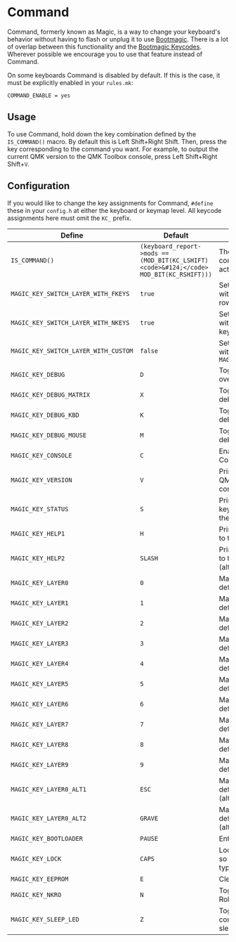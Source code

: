 # Command

Command, formerly known as Magic, is a way to change your keyboard's behavior without having to flash or unplug it to use [Bootmagic](feature_bootmagic.md). There is a lot of overlap between this functionality and the [Bootmagic Keycodes](feature_bootmagic.md#keycodes). Wherever possible we encourage you to use that feature instead of Command.

On some keyboards Command is disabled by default. If this is the case, it must be explicitly enabled in your `rules.mk`:

```make
COMMAND_ENABLE = yes
```

## Usage

To use Command, hold down the key combination defined by the `IS_COMMAND()` macro. By default this is Left Shift+Right Shift. Then, press the key corresponding to the command you want. For example, to output the current QMK version to the QMK Toolbox console, press Left Shift+Right Shift+`V`.

## Configuration

If you would like to change the key assignments for Command, `#define` these in your `config.h` at either the keyboard or keymap level. All keycode assignments here must omit the `KC_` prefix.

|Define                              |Default                                                                                 |Description                                     |
|------------------------------------|----------------------------------------------------------------------------------------|------------------------------------------------|
|`IS_COMMAND()`                      |`(keyboard_report->mods == (MOD_BIT(KC_LSHIFT) <code>&#124;</code> MOD_BIT(KC_RSHIFT)))`|The key combination to activate Command         |
|`MAGIC_KEY_SWITCH_LAYER_WITH_FKEYS` |`true`                                                                                  |Set default layer with the Function row         |
|`MAGIC_KEY_SWITCH_LAYER_WITH_NKEYS` |`true`                                                                                  |Set default layer with the number keys          |
|`MAGIC_KEY_SWITCH_LAYER_WITH_CUSTOM`|`false`                                                                                 |Set default layer with `MAGIC_KEY_LAYER0..9`    |
|`MAGIC_KEY_DEBUG`                   |`D`                                                                                     |Toggle debugging over serial                    |
|`MAGIC_KEY_DEBUG_MATRIX`            |`X`                                                                                     |Toggle key matrix debugging                     |
|`MAGIC_KEY_DEBUG_KBD`               |`K`                                                                                     |Toggle keyboard debugging                       |
|`MAGIC_KEY_DEBUG_MOUSE`             |`M`                                                                                     |Toggle mouse debugging                          |
|`MAGIC_KEY_CONSOLE`                 |`C`                                                                                     |Enable the Command console                      |
|`MAGIC_KEY_VERSION`                 |`V`                                                                                     |Print the running QMK version to the console    |
|`MAGIC_KEY_STATUS`                  |`S`                                                                                     |Print the current keyboard status to the console|
|`MAGIC_KEY_HELP1`                   |`H`                                                                                     |Print Command help to the console               |
|`MAGIC_KEY_HELP2`                   |`SLASH`                                                                                 |Print Command help to the console (alternate)   |
|`MAGIC_KEY_LAYER0`                  |`0`                                                                                     |Make layer 0 the default layer                  |
|`MAGIC_KEY_LAYER1`                  |`1`                                                                                     |Make layer 1 the default layer                  |
|`MAGIC_KEY_LAYER2`                  |`2`                                                                                     |Make layer 2 the default layer                  |
|`MAGIC_KEY_LAYER3`                  |`3`                                                                                     |Make layer 3 the default layer                  |
|`MAGIC_KEY_LAYER4`                  |`4`                                                                                     |Make layer 4 the default layer                  |
|`MAGIC_KEY_LAYER5`                  |`5`                                                                                     |Make layer 5 the default layer                  |
|`MAGIC_KEY_LAYER6`                  |`6`                                                                                     |Make layer 6 the default layer                  |
|`MAGIC_KEY_LAYER7`                  |`7`                                                                                     |Make layer 7 the default layer                  |
|`MAGIC_KEY_LAYER8`                  |`8`                                                                                     |Make layer 8 the default layer                  |
|`MAGIC_KEY_LAYER9`                  |`9`                                                                                     |Make layer 9 the default layer                  |
|`MAGIC_KEY_LAYER0_ALT1`             |`ESC`                                                                                   |Make layer 0 the default layer (alternate)      |
|`MAGIC_KEY_LAYER0_ALT2`             |`GRAVE`                                                                                 |Make layer 0 the default layer (alternate)      |
|`MAGIC_KEY_BOOTLOADER`              |`PAUSE`                                                                                 |Enter the bootloader                            |
|`MAGIC_KEY_LOCK`                    |`CAPS`                                                                                  |Lock the keyboard so nothing can be typed       |
|`MAGIC_KEY_EEPROM`                  |`E`                                                                                     |Clear the EEPROM                                |
|`MAGIC_KEY_NKRO`                    |`N`                                                                                     |Toggle N-Key Rollover (NKRO)                    |
|`MAGIC_KEY_SLEEP_LED`               |`Z`                                                                                     |Toggle LED when computer is sleeping            |
